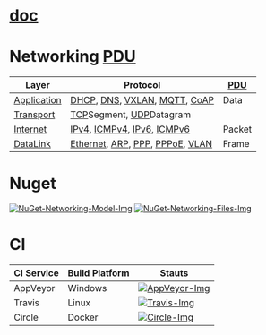 # [doc](/doc/)

# Networking [PDU] 

| Layer         | Protocol                                  | [PDU]  |
| ------------- | ----------------------------------------- | ------ |
| [Application] | [DHCP], [DNS], [VXLAN], [MQTT], [CoAP]    | Data   |
| [Transport]   | [TCP]Segment, [UDP]Datagram               |        |
| [Internet]    | [IPv4], [ICMPv4], [IPv6], [ICMPv6]        | Packet |
| [DataLink]    | [Ethernet], [ARP], [PPP], [PPPoE], [VLAN] | Frame  |

# Nuget

[![NuGet-Networking-Model-Img]][NuGet-Networking-Model-Url]
[![NuGet-Networking-Files-Img]][NuGet-Networking-Files-Url]

# CI

| CI Service | Build Platform | Stauts                          |
| ---------- | -------------- | ------------------------------- |
| AppVeyor   | Windows        | [![AppVeyor-Img]][AppVeyor-Url] |
| Travis     | Linux          | [![Travis-Img]][Travis-Url]     |
| Circle     | Docker         | [![Circle-Img]][Circle-Url]     |


[PDU]:https://en.wikipedia.org/wiki/protocol_data_unit

[AppVeyor-Img]:https://ci.appveyor.com/api/projects/status/1yvioftypfn3vi48?svg=true
[AppVeyor-Url]:https://ci.appveyor.com/project/linianhui/networking

[Travis-Img]:https://travis-ci.org/linianhui/networking.svg?branch=master
[Travis-Url]:https://travis-ci.org/linianhui/networking

[Circle-Img]:https://circleci.com/gh/linianhui/networking.svg?style=svg
[Circle-Url]:https://circleci.com/gh/linianhui/networking

[NuGet-Networking-Model-Img]:https://img.shields.io/nuget/v/Networking.Model.svg?label=nuget+Networking.Model
[NuGet-Networking-Model-URL]:https://www.nuget.org/packages/Networking.Model

[NuGet-Networking-Files-Img]:https://img.shields.io/nuget/v/Networking.Files.svg?label=nuget+Networking.Files
[NuGet-Networking-Files-URL]:https://www.nuget.org/packages/Networking.Files



[Application]:/1-src/networking.model/Application/
[DHCP]:/1-src/networking.model/Application/DHCP.cs
[DNS]:/1-src/networking.model/Application/DNS.cs
[VXLAN]:/1-src/networking.model/Application/VXLAN.cs
[MQTT]:/1-src/networking.model/Application/MQTT.cs
[CoAP]:/1-src/networking.model/Application/CoAP.cs

[Transport]:/1-src/networking.model/Transport/
[TCP]:/1-src/networking.model/Transport/TCPSegment.cs
[UDP]:/1-src/networking.model/Transport/UDPDatagram.cs

[Internet]:/1-src/networking.model/Internet/
[IPv4]:/1-src/networking.model/Internet/IPv4Packet.cs
[ICMPv4]:/1-src/networking.model/Internet/ICMPv4Packet.cs
[IPv6]:/1-src/networking.model/Internet/IPv6Packet.cs
[ICMPv6]:/1-src/networking.model/Internet/ICMPv6Packet.cs

[DataLink]:/1-src/networking.model/DataLink/
[ARP]:/1-src/networking.model/DataLink/ARPFrame.cs
[Ethernet]:/1-src/networking.model/DataLink/EthernetFrame.cs
[PPP]:/1-src/networking.model/DataLink/PPPFrame.cs
[PPPoE]:/1-src/networking.model/DataLink/PPPoEFrame.cs
[VLAN]:/1-src/networking.model/DataLink/VLANFrame.cs